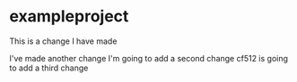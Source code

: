 # exampleproject

This is a change I have made

I've made another change
I'm going to add a second change
cf512 is going to add a third change
